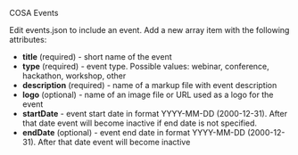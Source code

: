 COSA Events

Edit events.json to include an event. Add a new array item with the following attributes:

- **title** (required) - short name of the event
- **type** (required) - event type. Possible values: webinar, conference, hackathon, workshop, other
- **description** (required) - name of a markup file with event description
- **logo** (optional) - name of an image file or URL used as a logo for the event
- **startDate** - event start date in format YYYY-MM-DD (2000-12-31). After that date event will become inactive if end date is not specified.
- **endDate** (optional) - event end date in format YYYY-MM-DD (2000-12-31). After that date event will become inactive